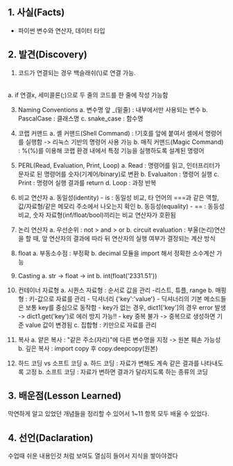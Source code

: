 ## 1. 사실(Facts)
- 파이썬 변수와 연산자, 데이터 타입

## 2. 발견(Discovery)
1. 코드가 연결되는 경우 백슬래쉬(\\)로 연결 가능.
<br> 
    a. if 연결x, 세미콜론(;)으로 두 줄의 코드를 한 줄에 작성 가능함

3. Naming Conventions
    a. 변수명 앞 _(밑줄) : 내부에서만 사용되는 변수
    b. PascalCase : 클래스명
    c. snake_case : 함수명

4. 코랩 커맨드
    a. 셸 커맨드(Shell Command) : !기호를 앞에 붙여서 셸에서 명령어를 실행함 -> 리눅스 기반의 명령어 사용 가능
    b. 매직 커맨드(Magic Command) : %(%)를 이용해 코랩 환경 내에서 특정 기능을 실행하도록 설계된 명령어

5. PERL(Read, Evaluation, Print, Loop)
    a. Read : 명령어를 읽고, 인터프리터가 문자로 된 명령어를 숫자(기계어/binary)로 변환
    b. Evaluaiton : 명령어 실행
    c. Print : 명령어 실행 결과를 return
    d. Loop : 과정 반복

6. 비교 연산자
    a. 동일성(identity) - is : 동일성 비교, 타 언어의 ===과 같은 역할, 값/자료형/같은 메모리 주소에서 나오는지 확인
    b. 동등성(equality) - == : 동등성 비교, 숫자 자료형(inf/float/bool)끼리는 비교 연산자가 호환됨

7. 논리 연산자
    a. 우선순위 : not > and > or
    b. circuit evaluation : 부울(논리)연산을 할 때, 앞 연산자의 결과에 따라 뒤 연산자의 실행 여부가 결정되는 계산 방식

8. float
    a. 부동소수점 : 부정확
    b. decimal 모듈을 import 해서 정확한 소수계산 가능

9. Casting
    a. str -> float -> int
    b. int(float('2331.51'))

10. 컨테이너 자료형
    a. 시퀀스 자료형 : 순서로 값을 관리
        -리스트, 튜플, range
    b. 매핑형 : 키-값으로 자료를 관리
        - 딕셔너리 {'key':'value'}
        - 딕셔너리의 기본 메소드들은 보통 key를 중심으로 동작함
        - key가 없는 경우, dict1['key']의 경우 error 발생 -> dict1.get('key')로 에러 방지 가능!!
        - key 중복 불가 -> 중복으로 생성하면 기준 value 값이 변경됨
    c. 집합형 : 키만으로 자료를 관리

11. 복사
    a. 얕은 복사 : "같은 주소(자리)"에 다른 변수명을 지정 -> 원본 훼손 가능성
    b. 깊은 복사 : import copy 후 copy.deepcopy(원본)


12. 하드 코딩 vs 소프트 코딩
    a. 하드 코딩 : 자료가 변해도 계속 같은 결과를 나타내도록 고정
    b. 소프트 코딩 : 자료가 변하면 결과가 달라지도록 하는 종류의 코딩


## 3. 배운점(Lesson Learned)
막연하게 알고 있었던 개념들을 정리할 수 있어서 1~11 항목 모두 배울 수 있었다.



## 4.  선언(Daclaration)
수업때 쉬운 내용인것 처럼 보여도 열심히 들어서 지식을 쌓아야겠다
